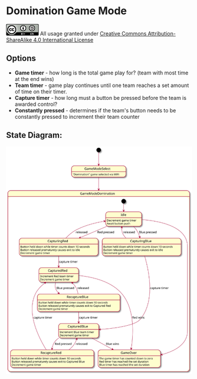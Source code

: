 # Domination Game Mode

![Image](/docs/licenses/CC-BY-SA.png "Creative Commons License BY-SA")
All usage granted under 
[Creative Commons Attribution-ShareAlike 4.0 International License](http://creativecommons.org/licenses/by-sa/4.0/)

## Options

* **Game timer** - how long is the total game play for? (team with most time at the end wins)
* **Team timer** - game play continues until one team reaches a set amount of time on their timer.
* **Capture timer** - how long must a button be pressed before the team is awarded control?
* **Constantly pressed** - determines if the team's button needs to be constantly pressed to increment their team counter


## State Diagram:
![State Diagram for Game Mode](states_diagram.svg)


